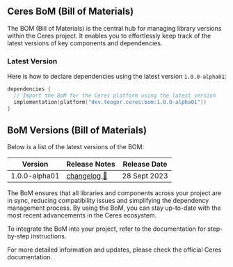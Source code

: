 ## Ceres BoM (Bill of Materials)

The BOM (Bill of Materials) is the central hub for managing library versions within the Ceres project.
It enables you to effortlessly keep track of the latest versions of key components and dependencies.

### Latest Version

Here is how to declare dependencies using the latest version `1.0.0-alpha01`:

```kt
dependencies {
  // Import the BoM for the Ceres platform using the latest version
  implementation(platform("dev.teogor.ceres:bom:1.0.0-alpha01"))
}
```

## BoM Versions (Bill of Materials)

Below is a list of the latest versions of the BOM:

| Version | Release Notes | Release Date |
| ------- | ------------- | ------------ |
| 1.0.0-alpha01 | [changelog 🔗](/docs/bom/1.0.0-alpha01/bom-version-1.0.0-alpha01.md) | 28 Sept 2023 |

The BoM ensures that all libraries and components across your project are in sync, reducing compatibility issues and simplifying the dependency management process.
By using the BoM, you can stay up-to-date with the most recent advancements in the Ceres ecosystem.

To integrate the BoM into your project, refer to the documentation for step-by-step instructions.

For more detailed information and updates, please check the official Ceres documentation.

